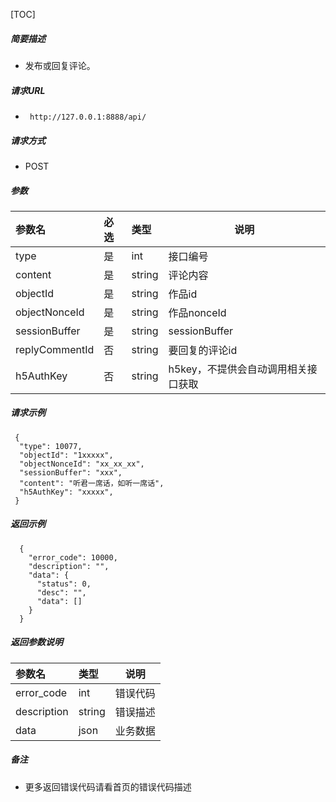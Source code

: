 

[TOC]
    
##### 简要描述

- 发布或回复评论。

##### 请求URL
- ` http://127.0.0.1:8888/api/`
  
##### 请求方式
- POST 

##### 参数

|参数名|必选|类型|说明|
|:----    |:---|:----- |-----   |
|type |是  |int | 接口编号    |
|content |是  |string | 评论内容    |
|objectId |是  |string | 作品id    |
|objectNonceId |是  |string | 作品nonceId    |
|sessionBuffer |是  |string |sessionBuffer|
|replyCommentId|否|string|要回复的评论id|
|h5AuthKey |否  |string | h5key，不提供会自动调用相关接口获取    |

##### 请求示例

```
 {
  "type": 10077,
  "objectId": "1xxxxx",
  "objectNonceId": "xx_xx_xx",
  "sessionBuffer": "xxx",
  "content": "听君一席话，如听一席话",
  "h5AuthKey": "xxxxx",
 } 
```

##### 返回示例 

``` 
  {
    "error_code": 10000,
    "description": "",
    "data": {
      "status": 0,
      "desc": "",
      "data": []
    }
  }
```

##### 返回参数说明 

|参数名|类型|说明|
|:-----  |:-----|-----                           |
|error_code |int   |错误代码  |
|description|string|错误描述|
|data|json|业务数据|

##### 备注 

- 更多返回错误代码请看首页的错误代码描述









